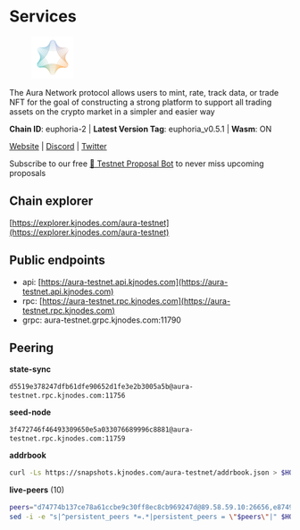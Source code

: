 # Services

<figure><img src="https://raw.githubusercontent.com/kj89/cosmos-images/main/logos/aura.png" alt=""><figcaption></figcaption></figure>

The Aura Network protocol allows users to mint, rate, track data,  or trade NFT for the goal of constructing a strong platform to  support all trading assets on the crypto market in a simpler and easier way

**Chain ID**: euphoria-2 | **Latest Version Tag**: euphoria_v0.5.1 | **Wasm**: ON

[Website](https://aura.network) | [Discord](https://discord.gg/hpvF5QcWRf) | [Twitter](https://twitter.com/AuraNetworkHQ)



Subscribe to our free [🤖 Testnet Proposal Bot](https://t.me/kjnodes_testnet_proposal_bot) to never miss upcoming proposals


## Chain explorer
[https://explorer.kjnodes.com/aura-testnet](https://explorer.kjnodes.com/aura-testnet)

## Public endpoints

* api: [https://aura-testnet.api.kjnodes.com](https://aura-testnet.api.kjnodes.com)
* rpc: [https://aura-testnet.rpc.kjnodes.com](https://aura-testnet.rpc.kjnodes.com)
* grpc: aura-testnet.grpc.kjnodes.com:11790

## Peering

**state-sync**

```text
d5519e378247dfb61dfe90652d1fe3e2b3005a5b@aura-testnet.rpc.kjnodes.com:11756
```

**seed-node**

```text
3f472746f46493309650e5a033076689996c8881@aura-testnet.rpc.kjnodes.com:11759
```

**addrbook**
```bash
curl -Ls https://snapshots.kjnodes.com/aura-testnet/addrbook.json > $HOME/.aura/config/addrbook.json
```

**live-peers** (10)
```bash
peers="d74774b137ce78a61ccbe9c30ff8ec8cb969247d@89.58.59.10:26656,e874935eee84c8313dbb52ba497aed2d8d1f1245@65.108.237.231:27656,0770c2687cc34d59ca62270960d3ffcad6e42cf8@65.108.233.44:21656,b2394ad608075aa405cdf4ab55e36376d93f7b1d@65.108.206.118:56656,2e1407476ad3566eb11ac92ad1df4782c7ba83dd@18.143.61.108:26656,d5519e378247dfb61dfe90652d1fe3e2b3005a5b@65.109.68.190:11756,314e6c8fe910618e7ec56048b30040e734fa41ff@89.117.56.126:25056,b130852645cc3d7925cfccd14d97425a2260e7ec@65.109.82.106:19656,7812205773ac30f3d47200ac2391c79896c60135@54.254.220.113:26656,e4d8765b82baf3f69c0dc6e5e0488705fa3ceddd@95.217.144.107:21756"
sed -i -e "s|^persistent_peers *=.*|persistent_peers = \"$peers\"|" $HOME/.aura/config/config.toml
```
